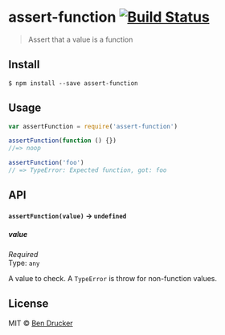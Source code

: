 # assert-function [![Build Status](https://travis-ci.org/bendrucker/assert-function.svg?branch=master)](https://travis-ci.org/bendrucker/assert-function)

> Assert that a value is a function

## Install

```
$ npm install --save assert-function
```

## Usage

```js
var assertFunction = require('assert-function')

assertFunction(function () {})
//=> noop

assertFunction('foo')
// => TypeError: Expected function, got: foo
```

## API

#### `assertFunction(value)` -> `undefined`

##### value

*Required*  
Type: `any`

A value to check. A `TypeError` is throw for non-function values.

## License

MIT © [Ben Drucker](http://bendrucker.me)
